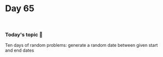 # Day 65

&nbsp;

### Today's topic 🎯
Ten days of random problems: generate a random date between given start and end dates